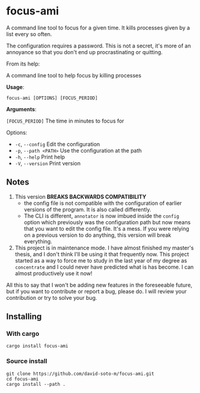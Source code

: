 # focus-ami

A command line tool to focus for a given time. It kills processes given by a
list every so often.

The configuration requires a password. This is not a secret, it's more of an
annoyance so that you don't end up procrastinating or quitting.

From its help:

A command line tool to help focus by killing processes

**Usage**:

`focus-ami [OPTIONS] [FOCUS_PERIOD]`

**Arguments**:

`[FOCUS_PERIOD]`  The time in minutes to focus for

Options:

-   `-c`, `--config`       Edit the configuration
-   `-p`, `--path <PATH>`  Use the configuration at the path
-   `-h`, `--help`         Print help
-   `-V`, `--version`      Print version

## Notes

1. This version **BREAKS BACKWARDS COMPATIBILITY**
    * the config file is not compatible with the configuration of earlier
      versions of the program. It is also called differently.
    * The CLI is different, `annotator` is now imbued inside the `config`
      option which previously was the configuration path but now means that you
      want to edit the config file. It's a mess. If you were relying on a
      previous version to do anything, this version will break everything.
2. This project is in maintenance mode. I have almost finished my master's
  thesis, and I don't think I'll be using it that frequently now. This project
  started as a way to force me to study in the last year of my degree as
  `concentrate` and I could never have predicted what is has become. I can
  almost productively use it now!

  All this to say that I won't be adding new features in the foreseeable future,
  but if you want to contribute or report a bug, please do. I will review your
  contribution or try to solve your bug.

## Installing

### With cargo

`cargo install focus-ami`

### Source install

```
git clone https://github.com/david-soto-m/focus-ami.git
cd focus-ami
cargo install --path .
```
